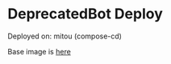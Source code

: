 # DeprecatedBot Deploy
Deployed on: mitou (compose-cd)

Base image is [here](https://github.com/yanorei32/deprecated-bot)
